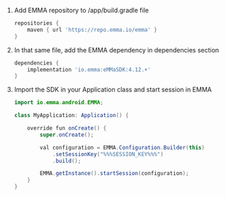 1. Add EMMA repository to /app/build.gradle file

   ```groovy
   repositories {
       maven { url 'https://repo.emma.io/emma' }
   }
   ```

2. In that same file, add the EMMA dependency in dependencies section

   ```groovy
   dependencies {
       implementation 'io.emma:eMMaSDK:4.12.+'
   }
   ```

3. Import the SDK in your Application class and start session in EMMA

   ```java
   import io.emma.android.EMMA;

   class MyApplication: Application() {

       override fun onCreate() {
           super.onCreate();

           val configuration = EMMA.Configuration.Builder(this)
               .setSessionKey("%%%SESSION_KEY%%%")
               .build();

           EMMA.getInstance().startSession(configuration);
       }
   }
   ```
